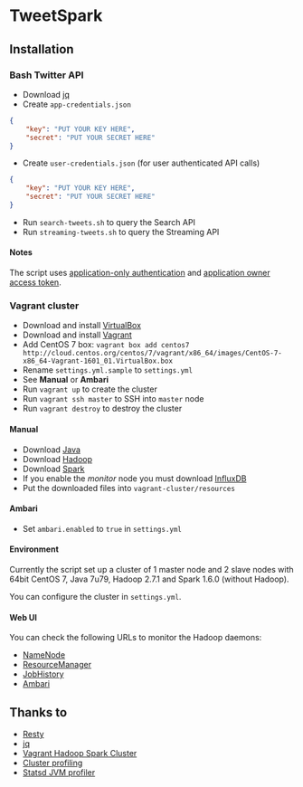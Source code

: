 # TweetSpark

## Installation

### Bash Twitter API
- Download [jq](https://stedolan.github.io/jq/download/)
- Create `app-credentials.json`
```JSON
{
    "key": "PUT YOUR KEY HERE",
    "secret": "PUT YOUR SECRET HERE"
}
```
- Create `user-credentials.json` (for user authenticated API calls)
```JSON
{
    "key": "PUT YOUR KEY HERE",
    "secret": "PUT YOUR SECRET HERE"
}
```
- Run `search-tweets.sh` to query the Search API
- Run `streaming-tweets.sh` to query the Streaming API

#### Notes
The script uses [application-only authentication](https://dev.twitter.com/oauth/application-only) and [application owner access token](https://dev.twitter.com/oauth/overview/application-owner-access-tokens).

### Vagrant cluster
- Download and install [VirtualBox](https://www.virtualbox.org/wiki/Downloads)
- Download and install [Vagrant](https://www.vagrantup.com/downloads.html)
- Add CentOS 7 box: `vagrant box add centos7 http://cloud.centos.org/centos/7/vagrant/x86_64/images/CentOS-7-x86_64-Vagrant-1601_01.VirtualBox.box`
- Rename `settings.yml.sample` to `settings.yml`
- See **Manual** or **Ambari**
- Run `vagrant up` to create the cluster
- Run `vagrant ssh master` to SSH into `master` node
- Run `vagrant destroy` to destroy the cluster
 
#### Manual
- Download [Java](http://www.oracle.com/technetwork/java/javase/downloads/index.html)
- Download [Hadoop](http://hadoop.apache.org/releases.html)
- Download [Spark](http://spark.apache.org/downloads.html)
- If you enable the *monitor* node you must download [InfluxDB](https://influxdata.com/downloads/#influxdb)
- Put the downloaded files into `vagrant-cluster/resources`
 
#### Ambari
- Set `ambari.enabled` to `true` in `settings.yml`

#### Environment
Currently the script set up a cluster of 1 master node and 2 slave nodes with 64bit CentOS 7, Java 7u79, Hadoop 2.7.1 and Spark 1.6.0 (without Hadoop).

You can configure the cluster in `settings.yml`.

#### Web UI
You can check the following URLs to monitor the Hadoop daemons:
- [NameNode](http://10.211.55.100:50070/dfshealth.html)
- [ResourceManager](http://10.211.55.100:8088/cluster)
- [JobHistory](http://10.211.55.100:19888/jobhistory)
- [Ambari](http://10.211.55.99:8080/)

## Thanks to
- [Resty](http://github.com/micha/resty)
- [jq](https://stedolan.github.io/jq/)
- [Vagrant Hadoop Spark Cluster](https://github.com/dnafrance/vagrant-hadoop-spark-cluster)
- [Cluster profiling](http://ihorbobak.com/index.php/2015/08/05/cluster-profiling/)
- [Statsd JVM profiler](https://github.com/etsy/statsd-jvm-profiler)
